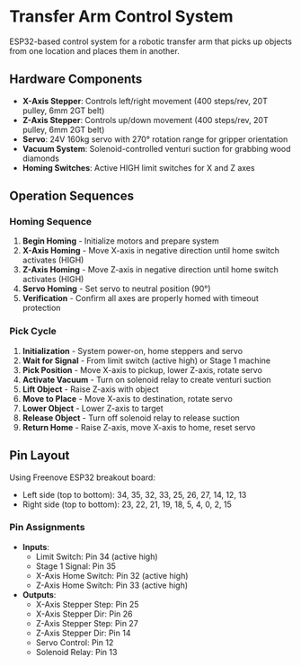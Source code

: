 # Transfer Arm Control System

ESP32-based control system for a robotic transfer arm that picks up objects from one location and places them in another.

## Hardware Components
- **X-Axis Stepper**: Controls left/right movement (400 steps/rev, 20T pulley, 6mm 2GT belt)
- **Z-Axis Stepper**: Controls up/down movement (400 steps/rev, 20T pulley, 6mm 2GT belt)
- **Servo**: 24V 160kg servo with 270° rotation range for gripper orientation
- **Vacuum System**: Solenoid-controlled venturi suction for grabbing wood diamonds
- **Homing Switches**: Active HIGH limit switches for X and Z axes

## Operation Sequences

### Homing Sequence
1. **Begin Homing** - Initialize motors and prepare system
2. **X-Axis Homing** - Move X-axis in negative direction until home switch activates (HIGH)
3. **Z-Axis Homing** - Move Z-axis in negative direction until home switch activates (HIGH)
4. **Servo Homing** - Set servo to neutral position (90°)
5. **Verification** - Confirm all axes are properly homed with timeout protection

### Pick Cycle
1. **Initialization** - System power-on, home steppers and servo
2. **Wait for Signal** - From limit switch (active high) or Stage 1 machine
3. **Pick Position** - Move X-axis to pickup, lower Z-axis, rotate servo
4. **Activate Vacuum** - Turn on solenoid relay to create venturi suction
5. **Lift Object** - Raise Z-axis with object
6. **Move to Place** - Move X-axis to destination, rotate servo
7. **Lower Object** - Lower Z-axis to target
8. **Release Object** - Turn off solenoid relay to release suction
9. **Return Home** - Raise Z-axis, move X-axis to home, reset servo

## Pin Layout
Using Freenove ESP32 breakout board:
- Left side (top to bottom): 34, 35, 32, 33, 25, 26, 27, 14, 12, 13
- Right side (top to bottom): 23, 22, 21, 19, 18, 5, 4, 0, 2, 15

### Pin Assignments
- **Inputs**:
  - Limit Switch: Pin 34 (active high)
  - Stage 1 Signal: Pin 35
  - X-Axis Home Switch: Pin 32 (active high)
  - Z-Axis Home Switch: Pin 33 (active high)
- **Outputs**:
  - X-Axis Stepper Step: Pin 25
  - X-Axis Stepper Dir: Pin 26
  - Z-Axis Stepper Step: Pin 27
  - Z-Axis Stepper Dir: Pin 14
  - Servo Control: Pin 12
  - Solenoid Relay: Pin 13 